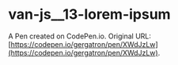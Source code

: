 # van-js__13-lorem-ipsum

A Pen created on CodePen.io. Original URL: [https://codepen.io/gergatron/pen/XWdJzLw](https://codepen.io/gergatron/pen/XWdJzLw).


